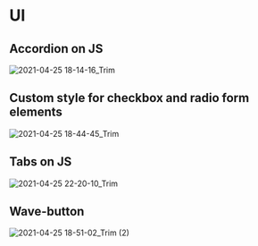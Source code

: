 # UI
## Accordion on JS
![2021-04-25 18-14-16_Trim](https://user-images.githubusercontent.com/73355761/115999284-dd197080-a5f3-11eb-95f3-b1d31c6b856f.gif)
## Custom style for checkbox and radio form elements
![2021-04-25 18-44-45_Trim](https://user-images.githubusercontent.com/73355761/115999966-e7893980-a5f6-11eb-8f05-e820d4b81e76.gif)
## Tabs on JS
![2021-04-25 22-20-10_Trim](https://user-images.githubusercontent.com/73355761/116006657-db13d980-a614-11eb-9cdf-116488423f9a.gif)
## Wave-button
![2021-04-25 18-51-02_Trim (2)](https://user-images.githubusercontent.com/73355761/116000514-3c2db400-a5f9-11eb-98a6-2339aa6cd020.gif)
